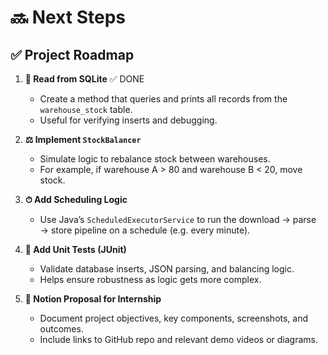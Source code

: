 # 🔜 Next Steps

## ✅ Project Roadmap

1. **🧾 Read from SQLite** ✅ DONE
   - Create a method that queries and prints all records from the `warehouse_stock` table.
   - Useful for verifying inserts and debugging.

2. **⚖️ Implement `StockBalancer`**
   - Simulate logic to rebalance stock between warehouses.
   - For example, if warehouse A > 80 and warehouse B < 20, move stock.

3. **⏱ Add Scheduling Logic**
   - Use Java’s `ScheduledExecutorService` to run the download → parse → store pipeline on a schedule (e.g. every minute).

4. **🧪 Add Unit Tests (JUnit)**
   - Validate database inserts, JSON parsing, and balancing logic.
   - Helps ensure robustness as logic gets more complex.

5. **📘 Notion Proposal for Internship**
   - Document project objectives, key components, screenshots, and outcomes.
   - Include links to GitHub repo and relevant demo videos or diagrams.
